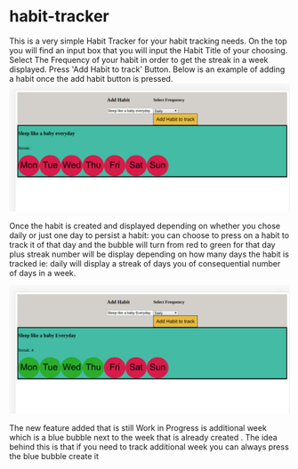 # habit-tracker

This is a very simple Habit Tracker for your habit tracking needs.
On the top you will find an input box that you will input the Habit Title of your choosing. Select The Frequency of your habit in order to get the streak in a week displayed. Press 'Add Habit to track' Button. 
Below is an example of adding a habit once the add habit button is pressed.
![add habit example](assets/README-img/add-habit-example.png)

Once the habit is created and displayed depending on whether you chose daily or just one day to persist a habit: you can choose to press on a habit to track it of that day and the bubble will turn from red to green for that day plus streak number will be display depending on how many days the habit is tracked ie: daily will display a streak of days you of consequential number of days in a week.

![example of added habit](assets/README-img/habit-streak-walkthrough.png)


The new feature added that is still Work in Progress is additional week which is a blue bubble next to the week that is already created . The idea behind this is that if you need to track additional week you can always press the blue bubble create it